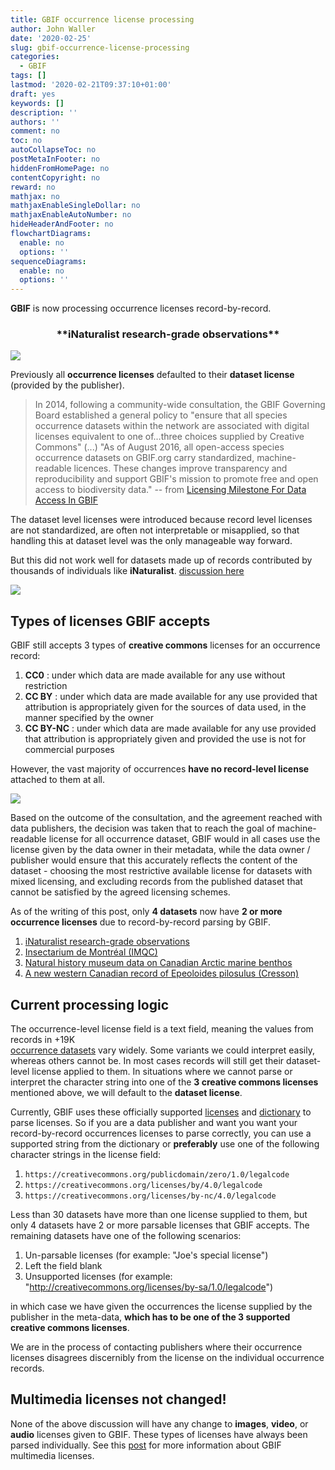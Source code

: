 ```yaml
---
title: GBIF occurrence license processing
author: John Waller
date: '2020-02-25'
slug: gbif-occurrence-license-processing
categories:
  - GBIF
tags: []
lastmod: '2020-02-21T09:37:10+01:00'
draft: yes
keywords: []
description: ''
authors: ''
comment: no
toc: no
autoCollapseToc: no
postMetaInFooter: no
hiddenFromHomePage: no
contentCopyright: no
reward: no
mathjax: no
mathjaxEnableSingleDollar: no
mathjaxEnableAutoNumber: no
hideHeaderAndFooter: no
flowchartDiagrams:
  enable: no
  options: ''
sequenceDiagrams:
  enable: no
  options: ''
---
```


**GBIF** is now processing occurrence licenses record-by-record. 


<center><h3>**iNaturalist research-grade observations**</h3> </center> 

![](/post/2020-02-21-gbif-occurrence-license-processing_files/problem-fix.jpg)

Previously all **occurrence licenses** defaulted to their **dataset license** (provided by the publisher). 

<!--more-->

> In 2014, following a community-wide consultation, the GBIF Governing Board established a general policy to "ensure that all species occurrence datasets within the network are associated with digital licenses equivalent to one of…three choices supplied by Creative Commons" (...) "As of August 2016, all open-access species occurrence datasets on GBIF.org carry standardized, machine-readable licences. These changes improve transparency and reproducibility and support GBIF's mission to promote free and open access to biodiversity data." -- from [Licensing Milestone For Data Access In GBIF](https://www.gbif.org/news/82812/licensing-milestone-for-data-access-in-gbiforg) 

The dataset level licenses were introduced because record level licenses are not standardized, are often not interpretable or misapplied, so that handling this at dataset level was the only manageable way forward.

But this did not work well for datasets made up of records contributed by thousands of individuals like **iNaturalist**. [discussion here](https://forum.inaturalist.org/t/inaturalist-data-on-gbif-shows-only-cc-by-nc-excluding-cc0-and-cc-by/9952/30)

![](/post/2020-02-21-gbif-occurrence-license-processing_files/iNaturalistScreenShot.jpg)

## Types of licenses GBIF accepts

GBIF still accepts 3 types of **creative commons** licenses for an occurrence record: 

1. **CC0** : under which data are made available for any use without restriction 
2. **CC BY** : under which data are made available for any use provided that attribution is appropriately given for the sources of data used, in the manner specified by the owner
3. **CC BY-NC** : under which data are made available for any use provided that attribution is appropriately given and provided the use is not for commercial purposes

However, the vast majority of occurrences **have no record-level license** attached to them at all. 

![](/post/2020-02-21-gbif-occurrence-license-processing_files/licenses.svg)

Based on the outcome of the consultation, and the agreement reached with data publishers, the decision was taken that to reach the goal of machine-readable license for all occurrence dataset, GBIF would in all cases use the license given by the data owner in their metadata, while the data owner / publisher would ensure that this accurately reflects the content of the dataset - choosing the most restrictive available license for datasets with mixed licensing, and excluding records from the published dataset that cannot be satisfied by the agreed licensing schemes.

As of the writing of this post, only **4 datasets** now have **2 or more occurrence licenses** due to record-by-record parsing by GBIF. 

1. [iNaturalist research-grade observations](https://www.gbif.org/occurrence/search?dataset_key=50c9509d-22c7-4a22-a47d-8c48425ef4a7)
2. [Insectarium de Montréal (IMQC)](https://www.gbif.org/occurrence/search?dataset_key=3484c814-c0f1-453c-8501-50d4846c4ba6)
3. [Natural history museum data on Canadian Arctic marine benthos](https://www.gbif.org/occurrence/search?dataset_key=eaf9401e-a5e3-4a27-89ad-2d6ac6559167)
4. [A new western Canadian record of Epeoloides pilosulus (Cresson)](https://www.gbif.org/occurrence/search?dataset_key=ad4c9413-95bc-4b3c-a1e9-b7cf16f391a2)

## Current processing logic

The occurrence-level license field is a text field, meaning the values from records in +19K <br>[occurrence datasets](https://www.gbif.org/dataset/search?type=OCCURRENCE) vary widely. Some variants we could interpret easily, whereas others cannot be. In most cases records will still get their dataset-level license applied to them. In situations where we cannot parse or interpret the character string into one of the **3 creative commons licenses** mentioned above, we will default to the **dataset license**. 

Currently, GBIF uses these officially supported [licenses](https://github.com/gbif/gbif-api/blob/master/src/main/java/org/gbif/api/vocabulary/License.java#L24) and [dictionary](https://github.com/gbif/parsers/blob/master/src/main/resources/dictionaries/parse/license.tsv) to parse licenses. So if you are a data publisher and want you want your record-by-record occurrences licenses to parse correctly, you can use a supported string from the dictionary or **preferably** use one of the following character strings in the license field: 

1. `https://creativecommons.org/publicdomain/zero/1.0/legalcode`
2. `https://creativecommons.org/licenses/by/4.0/legalcode`
3. `https://creativecommons.org/licenses/by-nc/4.0/legalcode`

Less than 30 datasets have more than one license supplied to them, but only 4 datasets have 2 or more parsable licenses that GBIF accepts. The remaining datasets have one of the following scenarios: 

1. Un-parsable licenses (for example: "Joe's special license")
2. Left the field blank
3. Unsupported licenses (for example: "http://creativecommons.org/licenses/by-sa/1.0/legalcode")

in which case we have given the occurrences the license supplied by the publisher in the meta-data, **which has to be one of the 3 supported creative commons licenses**.

We are in the process of contacting publishers where their occurrence licenses disagrees discernibly from the license on the individual occurrence records.

## Multimedia licenses not changed!

None of the above discussion will have any change to **images**, **video**, or **audio** licenses given to GBIF. These types of licenses have always been parsed individually. See this [post](https://data-blog.gbif.org/post/gbif-multimedia/) for more information about GBIF multimedia licenses.  

